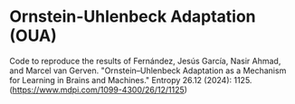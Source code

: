 # Ornstein-Uhlenbeck Adaptation (OUA)

Code to reproduce the results of 
Fernández, Jesús García, Nasir Ahmad, and Marcel van Gerven. "Ornstein–Uhlenbeck Adaptation as a Mechanism for Learning in Brains and Machines." Entropy 26.12 (2024): 1125.
(https://www.mdpi.com/1099-4300/26/12/1125)


